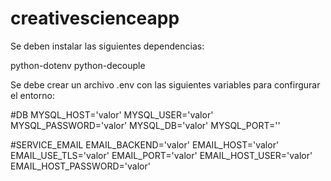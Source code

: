 # creativescienceapp

Se deben instalar las siguientes dependencias:
  
  python-dotenv 
  python-decouple
  
Se debe crear un archivo .env con las siguientes variables para confirgurar el entorno:

  #DB
  MYSQL_HOST='valor'
  MYSQL_USER='valor'
  MYSQL_PASSWORD='valor'
  MYSQL_DB='valor'
  MYSQL_PORT=''

  #SERVICE_EMAIL
  EMAIL_BACKEND='valor'
  EMAIL_HOST='valor'
  EMAIL_USE_TLS='valor'
  EMAIL_PORT='valor'
  EMAIL_HOST_USER='valor'
  EMAIL_HOST_PASSWORD='valor'
  
